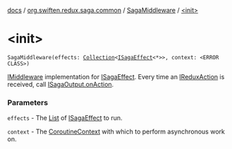 [docs](../../index.md) / [org.swiften.redux.saga.common](../index.md) / [SagaMiddleware](index.md) / [&lt;init&gt;](./-init-.md)

# &lt;init&gt;

`SagaMiddleware(effects: `[`Collection`](https://kotlinlang.org/api/latest/jvm/stdlib/kotlin.collections/-collection/index.html)`<`[`ISagaEffect`](../-i-saga-effect.md)`<*>>, context: <ERROR CLASS>)`

[IMiddleware](../../org.swiften.redux.core/-i-middleware.md) implementation for [ISagaEffect](../-i-saga-effect.md). Every time an [IReduxAction](../../org.swiften.redux.core/-i-redux-action.md) is received, call
[ISagaOutput.onAction](../-i-saga-output/on-action.md).

### Parameters

`effects` - The [List](https://kotlinlang.org/api/latest/jvm/stdlib/kotlin.collections/-list/index.html) of [ISagaEffect](../-i-saga-effect.md) to run.

`context` - The [CoroutineContext](#) with which to perform asynchronous work on.